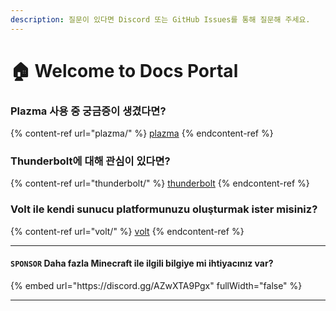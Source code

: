 ```yaml
---
description: 질문이 있다면 Discord 또는 GitHub Issues를 통해 질문해 주세요.
---
```


# 🏠 Welcome to Docs Portal

### Plazma 사용 중 궁금증이 생겼다면?

{% content-ref url="plazma/" %}
[plazma](plazma/)
{% endcontent-ref %}

### Thunderbolt에 대해 관심이 있다면?

{% content-ref url="thunderbolt/" %}
[thunderbolt](thunderbolt/)
{% endcontent-ref %}

### Volt ile kendi sunucu platformunuzu oluşturmak ister misiniz?

{% content-ref url="volt/" %}
[volt](volt/)
{% endcontent-ref %}

***

#### `SPONSOR` Daha fazla Minecraft ile ilgili bilgiye mi ihtiyacınız var? <a href="#etc-1" id="etc-1"></a>

{% embed url="https\://discord.gg/AZwXTA9Pgx" fullWidth="false" %}

***
